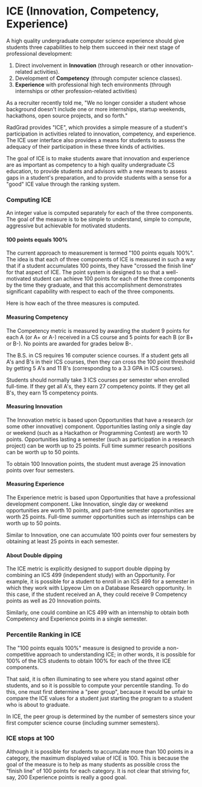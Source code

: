 # ICE (Innovation, Competency, Experience)

A high quality undergraduate computer science experience should give students three capabilities to help them succeed in their next stage of professional development: 
 
1. Direct involvement in **Innovation** (through research or other innovation-related activities).
2. Development of **Competency** (through computer science classes).
3. **Experience** with professional high tech environments (through internships or other profession-related activities)

As a recruiter recently told me, "We no longer consider a student whose background doesn't include one or more internships, 
startup weekends, hackathons, open source projects, and so forth."

RadGrad provides "ICE", which provides a simple measure of a student's participation in activities related to innovation, competency, and experience. The ICE user interface also provides a means for students to assess the adequacy of their participation in these three kinds of activities. 

The goal of ICE is to make students aware that innovation and experience are as important as competency to a high quality undergraduate CS education, to provide students and advisors with a new means to  assess gaps in a student's preparation, and to provide students with a sense for a "good" ICE value through the ranking system.

### Computing ICE

An integer value is computed separately for each of the three components.  The goal of the measure is to be simple to understand, simple to compute, aggressive but achievable for motivated students.

#### 100 points equals 100%
  
The current approach to measurement is termed "100 points equals 100%". The idea is that each of three components of ICE is measured in such a way that if a student accumulates 100 points, they have "crossed the finish line" for that aspect of ICE.  The point system is designed to so that a well-motivated student can achieve 100 points for each of the three components by the time they graduate, and that this accomplishment demonstrates significant capability with respect to each of the three components.  

Here is how each of the three measures is computed.

#### Measuring Competency

The Competency metric is measured by awarding the student 9 points for each A (or A+ or A-) received in a CS course and 5 points for each B (or B+ or B-). No points are awarded for grades below B-.

The B.S. in CS requires 16 computer science courses.  If a student gets all A's and B's in their ICS courses, then they can cross the 100 point threshold by getting 5 A's and 11 B's (corresponding to a 3.3 GPA in ICS courses). 

Students should normally take 3 ICS courses per semester when enrolled full-time.  If they get all A's, they earn 27 competency points. If they get all B's, they earn 15 competency points. 

#### Measuring Innovation

The Innovation metric is based upon Opportunities that have a research (or some other innovative) component.  Opportunities lasting only a single day or weekend (such as a Hackathon or Programming Contest) are worth 10 points.  Opportunities lasting a semester (such as participation in a research project) can be worth up to 25 points. Full time summer research positions can be worth up to 50 points. 

To obtain 100 Innovation points, the student must average 25 innovation points over four semesters. 

#### Measuring Experience 

The Experience metric is based upon Opportunities that have a professional development component.  Like Innovation, single day or weekend opportunities are worth 10 points, and part-time semester opportunities are worth 25 points. Full-time summer opportunities such as internships can be worth up to 50 points. 

Similar to Innovation, one can accumulate 100 points over four semesters by obtaining at least 25 points in each semester.

#### About Double dipping

The ICE metric is explicitly designed to support double dipping by combining an ICS 499 (independent study) with an Opportunity. For example, it is possible for a student to enroll in an ICS 499 for a semester in which they work with Lipyeow Lim on a Database Research opportunity.  In this case, if the student received an A, they could receive 9 Competency points as well as 20 Innovation points.

Similarly, one could combine an ICS 499 with an internship to obtain both Competency and Experience points in a single semester. 

### Percentile Ranking in ICE

The "100 points equals 100%" measure is designed to provide a non-competitive approach to understanding ICE; in other words, it is possible for 100% of the ICS students to obtain 100% for each of the three ICE components.
 
That said, it is often illuminating to see where you stand against other students, and so it is possible to compute your percentile standing.  To do this, one must first determine a "peer group", because it would be unfair to compare the ICE values for a student just starting the program to a student who is about to graduate. 

In ICE, the peer group is determined by the number of semesters since your first computer science course (including summer semesters). 

### ICE stops at 100

Although it is possible for students to accumulate more than 100 points in a category, the maximum displayed value of ICE is 100.  This is because the goal of the measure is to help as many students as possible cross the "finish line" of 100 points for each category.  It is not clear that striving for, say, 200 Experience points is really a good goal.
 
